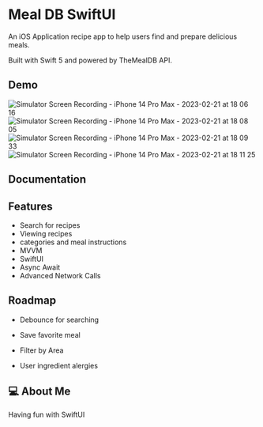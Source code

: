 # Meal DB SwiftUI

An iOS Application recipe app to help users find and prepare delicious meals.

Built with  Swift 5 and powered by TheMealDB API.



## Demo
![Simulator Screen Recording - iPhone 14 Pro Max - 2023-02-21 at 18 06 16](https://user-images.githubusercontent.com/39640335/220479064-b8738d50-700b-4c12-a36a-80def65dcf93.gif)    ![Simulator Screen Recording - iPhone 14 Pro Max - 2023-02-21 at 18 08 05](https://user-images.githubusercontent.com/39640335/220479258-b388ef06-1c10-4962-a50a-839568bdb48a.gif)     ![Simulator Screen Recording - iPhone 14 Pro Max - 2023-02-21 at 18 09 33](https://user-images.githubusercontent.com/39640335/220479460-461ee09e-2dd4-4d42-abb9-b9760b148643.gif)  ![Simulator Screen Recording - iPhone 14 Pro Max - 2023-02-21 at 18 11 25](https://user-images.githubusercontent.com/39640335/220479735-09a077a2-f3bf-4c7f-ab9d-d025468208bd.gif)
## Documentation




## Features

- Search for recipes
- Viewing recipes
- categories and meal instructions
- MVVM
- SwiftUI
- Async Await
- Advanced Network Calls
## Roadmap

- Debounce for searching

- Save favorite meal

- Filter by Area

- User ingredient alergies 


## 💻 About Me

Having fun with SwiftUI
